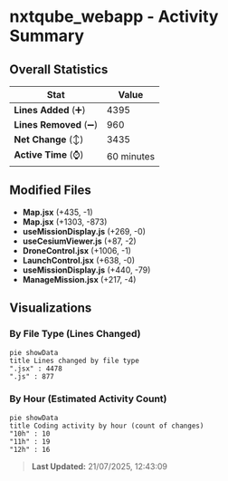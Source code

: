 # nxtqube_webapp - Activity Summary 

## Overall Statistics

| Stat                   | Value                                                             |
| ---------------------- | ----------------------------------------------------------------- |
| **Lines Added** (➕)   | 4395                                          |
| **Lines Removed** (➖) | 960                                        |
| **Net Change** (↕)    | 3435                |
| **Active Time** (⌚)   | 60 minutes |


## Modified Files
- **Map.jsx** (+435, -1)
- **Map.jsx** (+1303, -873)
- **useMissionDisplay.js** (+269, -0)
- **useCesiumViewer.js** (+87, -2)
- **DroneControl.jsx** (+1006, -1)
- **LaunchControl.jsx** (+638, -0)
- **useMissionDisplay.js** (+440, -79)
- **ManageMission.jsx** (+217, -4)

## Visualizations

### By File Type (Lines Changed)

```mermaid
pie showData
title Lines changed by file type
".jsx" : 4478
".js" : 877
```

### By Hour (Estimated Activity Count)

```mermaid
pie showData
title Coding activity by hour (count of changes)
"10h" : 10
"11h" : 19
"12h" : 16
```


> **Last Updated:** 21/07/2025, 12:43:09